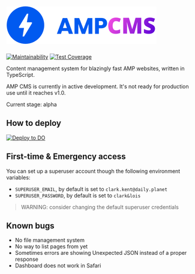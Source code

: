 # ![AMP CMS Logo](logo.svg)

[![Maintainability](https://api.codeclimate.com/v1/badges/6751f127815b5bac4cee/maintainability)](https://codeclimate.com/github/ValeriaVG/amp-cms/maintainability)
[![Test Coverage](https://api.codeclimate.com/v1/badges/6751f127815b5bac4cee/test_coverage)](https://codeclimate.com/github/ValeriaVG/amp-cms/test_coverage)

Content management system for blazingly fast AMP websites, written in TypeScript.

AMP CMS is currently in active development. It's not ready for production use until it reaches v1.0.

Current stage: alpha

## How to deploy

[![Deploy to DO](https://www.deploytodo.com/do-btn-blue.svg)](https://cloud.digitalocean.com/apps/new?repo=https://github.com/ValeriaVG/amp-cms/tree/main&refcode=6ad1223ed047)

## First-time & Emergency access

You can set up a superuser account though the following environment variables:

- `SUPERUSER_EMAIL`, by default is set to `clark.kent@daily.planet`
- `SUPERUSER_PASSWORD`, by default is set to `clark&lois`

> WARNING: consider changing the default superuser credentials

## Known bugs

- No file management system
- No way to list pages from <amp/> yet
- Sometimes errors are showing Unexpected JSON instead of a proper response
- Dashboard does not work in Safari
